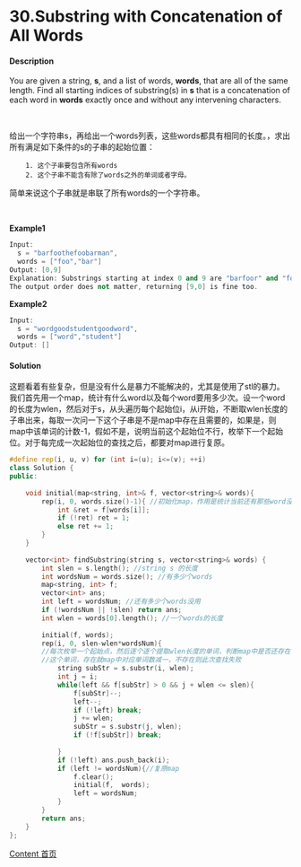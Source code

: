 # 30.Substring with Concatenation of All Words

#### Description

You are given a string, **s**, and a list of words, **words**, that are all of the same length. Find all starting indices of substring(s) in **s** that is a concatenation of each word in **words** exactly once and without any intervening characters.

<br>

给出一个字符串s，再给出一个words列表，这些words都具有相同的长度。，求出所有满足如下条件的s的子串的起始位置：

       	1. 这个子串要包含所有words
     	2. 这个子串不能含有除了words之外的单词或者字母。

简单来说这个子串就是串联了所有words的一个字符串。

<br>

**Example1**


```c++
Input:
  s = "barfoothefoobarman",
  words = ["foo","bar"]
Output: [0,9]
Explanation: Substrings starting at index 0 and 9 are "barfoor" and "foobar" respectively.
The output order does not matter, returning [9,0] is fine too.
```

**Example2**

```c++
Input:
  s = "wordgoodstudentgoodword",
  words = ["word","student"]
Output: []
```



#### Solution

这题看着有些复杂，但是没有什么是暴力不能解决的，尤其是使用了stl的暴力。我们首先用一个map，统计有什么word以及每个word要用多少次。设一个word的长度为wlen，然后对于s，从头遍历每个起始位i，从i开始，不断取wlen长度的子串出来，每取一次问一下这个子串是不是map中存在且需要的，如果是，则map中该单词的计数-1，假如不是，说明当前这个起始位不行，枚举下一个起始位。对于每完成一次起始位的查找之后，都要对map进行复原。

```c++
#define rep(i, u, v) for (int i=(u); i<=(v); ++i)
class Solution {
public:
    
    void initial(map<string, int>& f, vector<string>& words){ 
        rep(i, 0, words.size()-1){ //初始化map，作用是统计当前还有那些word没用 
            int &ret = f[words[i]];
            if (!ret) ret = 1;
            else ret += 1;
        }
    }
    
    vector<int> findSubstring(string s, vector<string>& words) {
        int slen = s.length(); //string s 的长度 
        int wordsNum = words.size(); //有多少个words 
        map<string, int> f;
        vector<int> ans;
        int left = wordsNum; //还有多少个words没用 
        if (!wordsNum || !slen) return ans;
        int wlen = words[0].length(); //一个words的长度 
        
        initial(f, words);
        rep(i, 0, slen-wlen*wordsNum){ 
		//每次枚举一个起始点，然后逐个逐个提取wlen长度的单词，判断map中是否还存在
		//这个单词，存在就map中对应单词数减一，不存在则此次查找失败 
            string subStr = s.substr(i, wlen);
            int j = i;
            while(left && f[subStr] > 0 && j + wlen <= slen){
                f[subStr]--; 
                left--;
                if (!left) break;
                j += wlen;
                subStr = s.substr(j, wlen);
                if (!f[subStr]) break;
                
            }
            if (!left) ans.push_back(i);
            if (left != wordsNum){//复原map 
                f.clear();
                initial(f,  words);
                left = wordsNum;
            }
        }
        return ans;
    }
};
```



[Content   首页](../README.md)

